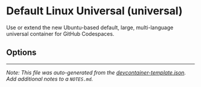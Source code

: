 
# Default Linux Universal (universal)

Use or extend the new Ubuntu-based default, large, multi-language universal container for GitHub Codespaces.

## Options





---

_Note: This file was auto-generated from the [devcontainer-template.json](https://github.com/devcontainers/templates/blob/main/src/universal/devcontainer-template.json).  Add additional notes to a `NOTES.md`._

